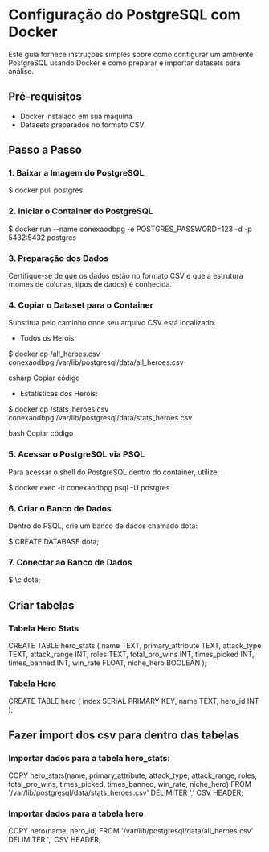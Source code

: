 # Configuração do PostgreSQL com Docker

Este guia fornece instruções simples sobre como configurar um ambiente PostgreSQL usando Docker e como preparar e importar datasets para análise.

## Pré-requisitos

- Docker instalado em sua máquina
- Datasets preparados no formato CSV

## Passo a Passo

### 1. Baixar a Imagem do PostgreSQL

$ docker pull postgres


### 2. Iniciar o Container do PostgreSQL

$ docker run --name conexaodbpg -e POSTGRES_PASSWORD=123 -d -p 5432:5432 postgres


### 3. Preparação dos Dados

Certifique-se de que os dados estão no formato CSV e que a estrutura (nomes de colunas, tipos de dados) é conhecida.

### 4. Copiar o Dataset para o Container

Substitua <caminho do arquivo> pelo caminho onde seu arquivo CSV está localizado.

- Todos os Heróis:

$ docker cp <caminho do arquivo>/all_heroes.csv conexaodbpg:/var/lib/postgresql/data/all_heroes.csv

csharp
Copiar código

- Estatísticas dos Heróis:

$ docker cp <caminho do arquivo>/stats_heroes.csv conexaodbpg:/var/lib/postgresql/data/stats_heroes.csv

bash
Copiar código

### 5. Acessar o PostgreSQL via PSQL

Para acessar o shell do PostgreSQL dentro do container, utilize:

$ docker exec -it conexaodbpg psql -U postgres


### 6. Criar o Banco de Dados

Dentro do PSQL, crie um banco de dados chamado dota:

$ CREATE DATABASE dota;

### 7. Conectar ao Banco de Dados

$ \c dota;

## Criar tabelas


### Tabela Hero Stats

CREATE TABLE hero_stats (
    name TEXT,
    primary_attribute TEXT,
    attack_type TEXT,
    attack_range INT,
    roles TEXT,
    total_pro_wins INT,
    times_picked INT,
    times_banned INT,
    win_rate FLOAT,
    niche_hero BOOLEAN
);


### Tabela Hero

CREATE TABLE hero (
    index SERIAL PRIMARY KEY,
    name TEXT,
    hero_id INT
);

## Fazer import dos csv para dentro das tabelas

### Importar dados para a tabela hero_stats:

COPY hero_stats(name, primary_attribute, attack_type, attack_range, roles, total_pro_wins, times_picked, times_banned, win_rate, niche_hero)
FROM '/var/lib/postgresql/data/stats_heroes.csv'
DELIMITER ','
CSV HEADER;


### Importar dados para a tabela hero


COPY hero(name, hero_id)
FROM '/var/lib/postgresql/data/all_heroes.csv'
DELIMITER ','
CSV HEADER;
